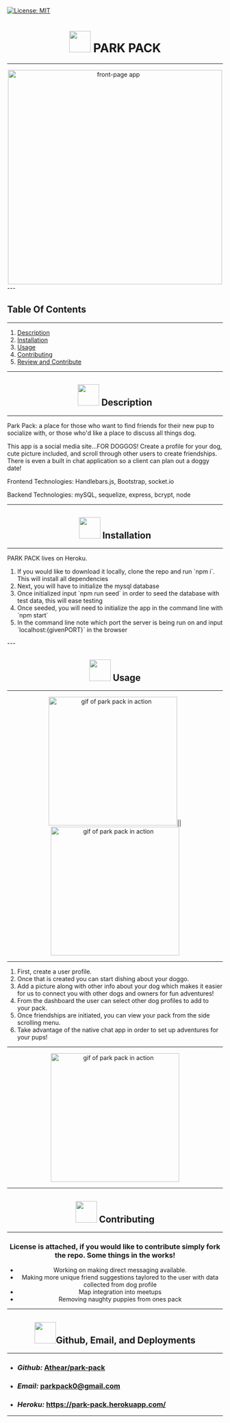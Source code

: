 
   [![License: MIT](https://img.shields.io/badge/License-MIT-yellow.svg)](https://opensource.org/licenses/MIT)



# <div align='center'><img src="public/images/icons/parkpackicon.png" width='50'> **PARK PACK** </div>

--- 
<div align ='center'><img src="public/images/frontpage.png" alt="front-page app" width="500"></div>
--- 

## **Table Of Contents** 

---

1. [Description](#description)
2. [Installation](#installation)
3. [Usage](#usage)
4. [Contributing](#contributing)
5. [Review and Contribute](#github)

--- 


## <div align ='center'> <a name="description"></a><img src="public/images/icons/parkpackicon.png" width='50'> **Description** </div> 

--- 

Park Pack: a place for those who want to find friends for their new pup to socialize with, or those who'd like a place to discuss all things dog. 

This app is a social media site...FOR DOGGOS! Create a profile for your dog, cute picture included, and scroll through other users to create friendships.  There is even a built in chat application so a client can plan out a doggy date!

Frontend Technologies: Handlebars.js, Bootstrap, socket.io

Backend Technologies: mySQL, sequelize, express, bcrypt, node

--- 
 
## <div align ='center'> <a name="installation"></a><img src="public/images/icons/parkpackicon.png" width='50'> **Installation** </div>
--- 
 
PARK PACK lives on Heroku.  <ol>
<li>If you would like to download it locally, clone the repo and run `npm i`.  This will install all dependencies</li>
<li>Next, you will have to initialize the mysql database</li>
<li>Once initialized input `npm run seed` in order to seed the database with test data, this will ease testing</li>
<li>Once seeded, you will need to initialize the app in the command line with `npm start` </li>
<li>In the command line note which port the server is being run on and input `localhost:{givenPORT}` in the browser</li>
</ol>
--- 

## <div align ='center'> <a name="usage"></a><img src="public/images/icons/parkpackicon.png" width='50'> **Usage** </div>
---
<div align='center'><img src="public/images/gitsignin.gif" alt="gif of park pack in action" width="300" height="300">||<img src="public/images/dogprofile.gif" alt="gif of park pack in action" width="300" height="300"></div>

--- 
<ol>
<li>First, create a user profile.</li>
<li>Once that is created you can start dishing about your doggo.</li>
<li>Add a picture along with other info about your dog which makes it easier for us to connect you with other dogs and owners for fun adventures!</li>
<li> From the dashboard the user can select other dog profiles to add to your pack.</li>  
<li>Once friendships are initiated, you can view your pack from the side scrolling menu.</li>
<li>Take advantage of the native chat app in order to set up adventures for your pups!</li>
</ol>

---

<div align='center'><img src="public/images/chatpack.gif" alt="gif of park pack in action" width="300" height="300">

--- 

## <div align ='center'> <a name="contributing"></a><img src="public/images/icons/parkpackicon.png" width='50'> **Contributing** </div>

--- 

### License is attached, if you would like to contribute simply fork the repo.  Some things in the works!
<ul>
   <li>Working on making direct messaging available.</li>
   <li>Making more unique friend suggestions taylored to the user with data collected from dog profile</li>
   <li>Map integration into meetups</li>
   <li>Removing naughty puppies from ones pack</li>
</ul>


--- 

## <div align ='center'> <a name="github"></a> <img src="public/images/icons/parkpackicon.png" width='50'>**Github, Email, and Deployments** </div>

--- 

<div align='left'>
<ul>
   <li>

### _Github:_ [Athear/park-pack](https://github.com/Athear/park-pack)
</li>
<li>

### _Email:_ parkpack0@gmail.com
</li>
<li>

### _Heroku:_ https://park-pack.herokuapp.com/
</li>
</ul>
</div>

---